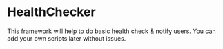 # HealthChecker
This framework will help to do basic health check &amp; notify users. You can add your own scripts later without issues.
